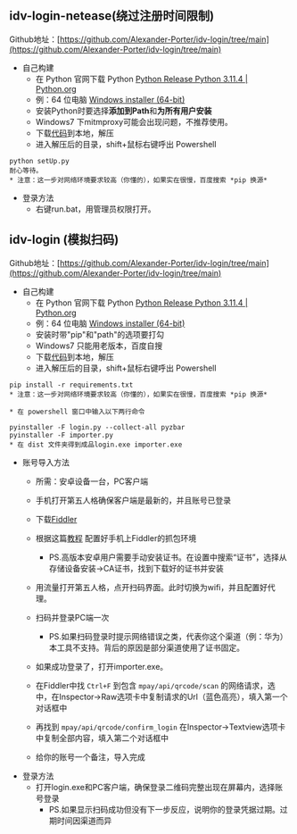 ## idv-login-netease(绕过注册时间限制)

Github地址：[https://github.com/Alexander-Porter/idv-login/tree/main](https://github.com/Alexander-Porter/idv-login/tree/main)
* 自己构建
    * 在 Python 官网下载 Python [Python Release Python 3.11.4 | Python.org](https://www.python.org/downloads/release/python-3114/)
    * 例：64 位电脑 [Windows installer (64-bit)](https://www.python.org/ftp/python/3.11.4/python-3.11.4-amd64.exe)
    * 安装Python时要选择**添加到Path**和**为所有用户安装**
    * Windows7 下mitmproxy可能会出现问题，不推荐使用。
    * 下载[代码](https://github.com/Alexander-Porter/idv-login/archive/refs/heads/main.zip)到本地，解压
    * 进入解压后的目录，shift+鼠标右键呼出 Powershell
```plain
python setUp.py
耐心等待。
* 注意：这一步对网络环境要求较高（你懂的），如果实在很慢，百度搜索 *pip 换源*
```

* 登录方法
    * 右键run.bat，用管理员权限打开。
 


## idv-login (模拟扫码)

Github地址：[https://github.com/Alexander-Porter/idv-login/tree/main](https://github.com/Alexander-Porter/idv-login/tree/main)
* 自己构建
    * 在 Python 官网下载 Python [Python Release Python 3.11.4 | Python.org](https://www.python.org/downloads/release/python-3114/)
    * 例：64 位电脑 [Windows installer (64-bit)](https://www.python.org/ftp/python/3.11.4/python-3.11.4-amd64.exe)
    * 安装时带"pip"和"path"的选项要打勾
    * Windows7 只能用老版本，百度自搜
    * 下载[代码](https://github.com/Alexander-Porter/idv-login/archive/refs/heads/main.zip)到本地，解压
    * 进入解压后的目录，shift+鼠标右键呼出 Powershell
```plain
pip install -r requirements.txt
* 注意：这一步对网络环境要求较高（你懂的），如果实在很慢，百度搜索 *pip 换源*
```
    * 在 powershell 窗口中输入以下两行命令
```plain
pyinstaller -F login.py --collect-all pyzbar
pyinstaller -F importer.py
* 在 dist 文件夹得到成品login.exe importer.exe
```

* 账号导入方法
    * 所需：安卓设备一台，PC客户端
    * 手机打开第五人格确保客户端是最新的，并且账号已登录
    * 下载[Fiddler](https://telerik-fiddler.s3.amazonaws.com/fiddler/FiddlerSetup.exe)
    * 根据这篇[教程](https://blog.csdn.net/michaelwoshi/article/details/114173158) 配置好手机上Fiddler的抓包环境
        * PS.高版本安卓用户需要手动安装证书。在设置中搜索“证书”，选择从存储设备安装→CA证书，找到下载好的证书并安装
    * 用流量打开第五人格，点开扫码界面。此时切换为wifi，并且配置好代理。
    * 扫码并登录PC端一次
        * PS.如果扫码登录时提示网络错误之类，代表你这个渠道（例：华为）本工具不支持。背后的原因是部分渠道使用了证书固定。
    * 如果成功登录了，打开importer.exe。
    * 在Fiddler中找 `Ctrl+F` 到包含 `mpay/api/qrcode/scan` 的网络请求，选中，在Inspector→Raw选项卡中复制请求的Url（蓝色高亮），填入第一个对话框中
    * 再找到 `mpay/api/qrcode/confirm_login` 在Inspector→Textview选项卡中复制全部内容，填入第二个对话框中

    * 给你的账号一个备注，导入完成
* 登录方法
    * 打开login.exe和PC客户端，确保登录二维码完整出现在屏幕内，选择账号登录
        * PS.如果显示扫码成功但没有下一步反应，说明你的登录凭据过期。过期时间因渠道而异
 

